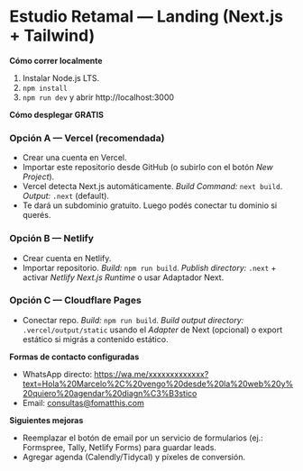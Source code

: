 # Estudio Retamal — Landing (Next.js + Tailwind)

**Cómo correr localmente**

1. Instalar Node.js LTS.
2. `npm install`
3. `npm run dev` y abrir http://localhost:3000

**Cómo desplegar GRATIS**

### Opción A — Vercel (recomendada)
- Crear una cuenta en Vercel.
- Importar este repositorio desde GitHub (o subirlo con el botón *New Project*).
- Vercel detecta Next.js automáticamente. *Build Command:* `next build`. *Output:* `.next` (default).
- Te dará un subdominio gratuito. Luego podés conectar tu dominio si querés.

### Opción B — Netlify
- Crear cuenta en Netlify.
- Importar repositorio. *Build:* `npm run build`. *Publish directory:* `.next` + activar *Netlify Next.js Runtime* o usar Adaptador Next.

### Opción C — Cloudflare Pages
- Conectar repo. *Build:* `npm run build`. *Build output directory:* `.vercel/output/static` usando el *Adapter* de Next (opcional) o export estático si migrás a contenido estático.

**Formas de contacto configuradas**
- WhatsApp directo: https://wa.me/xxxxxxxxxxxxx?text=Hola%20Marcelo%2C%20vengo%20desde%20la%20web%20y%20quiero%20agendar%20diagn%C3%B3stico
- Email: consultas@fomatthis.com

**Siguientes mejoras**
- Reemplazar el botón de email por un servicio de formularios (ej.: Formspree, Tally, Netlify Forms) para guardar leads.
- Agregar agenda (Calendly/Tidycal) y píxeles de conversión.

